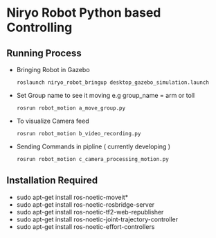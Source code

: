 # Niryo Robot Python based Controlling

## Running Process
- Bringing Robot in Gazebo
    ```
    roslaunch niryo_robot_bringup desktop_gazebo_simulation.launch
    ```
- Set Group name to see it moving e.g group_name = arm or toll
    ```
    rosrun robot_motion a_move_group.py
    ```
- To visualize Camera feed
    ```
    rosrun robot_motion b_video_recording.py
    ```
- Sending Commands in pipline ( currently developing )
    ```
    rosrun robot_motion c_camera_processing_motion.py
    ```
## Installation Required
- sudo apt-get install ros-noetic-moveit*
- sudo apt-get install ros-noetic-rosbridge-server
- sudo apt-get install ros-noetic-tf2-web-republisher
- sudo apt-get install ros-noetic-joint-trajectory-controller
- sudo apt-get install ros-noetic-effort-controllers